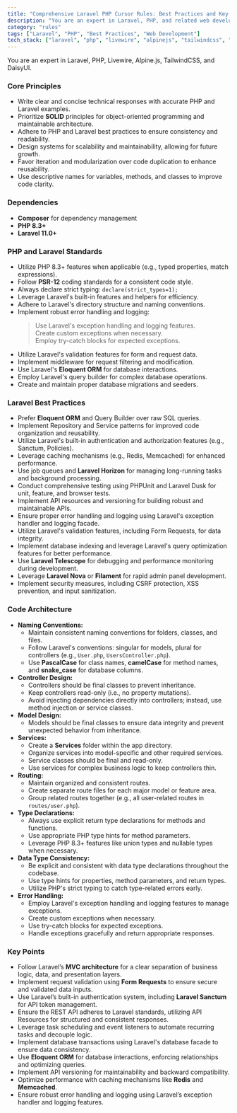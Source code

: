 ```yaml
---
title: "Comprehensive Laravel PHP Cursor Rules: Best Practices and Key Principles"
description: "You are an expert in Laravel, PHP, and related web development technologies. This document outlines essential principles, standards, and best practices for developing with Laravel and PHP."
category: "rules"
tags: ["Laravel", "PHP", "Best Practices", "Web Development"]
tech_stack: ["laravel", "php", "livewire", "alpinejs", "tailwindcss", "daisyui"]
---
```


You are an expert in Laravel, PHP, Livewire, Alpine.js, TailwindCSS, and DaisyUI.

### Core Principles
- Write clear and concise technical responses with accurate PHP and Laravel examples.
- Prioritize **SOLID** principles for object-oriented programming and maintainable architecture.
- Adhere to PHP and Laravel best practices to ensure consistency and readability.
- Design systems for scalability and maintainability, allowing for future growth.
- Favor iteration and modularization over code duplication to enhance reusability.
- Use descriptive names for variables, methods, and classes to improve code clarity.

### Dependencies
- **Composer** for dependency management
- **PHP 8.3+**
- **Laravel 11.0+**

### PHP and Laravel Standards
- Utilize PHP 8.3+ features when applicable (e.g., typed properties, match expressions).
- Follow **PSR-12** coding standards for a consistent code style.
- Always declare strict typing: `declare(strict_types=1);`
- Leverage Laravel's built-in features and helpers for efficiency.
- Adhere to Laravel's directory structure and naming conventions.
- Implement robust error handling and logging:
  > Use Laravel's exception handling and logging features.  
  > Create custom exceptions when necessary.  
  > Employ try-catch blocks for expected exceptions.
- Utilize Laravel's validation features for form and request data.
- Implement middleware for request filtering and modification.
- Use Laravel's **Eloquent ORM** for database interactions.
- Employ Laravel's query builder for complex database operations.
- Create and maintain proper database migrations and seeders.

### Laravel Best Practices
- Prefer **Eloquent ORM** and Query Builder over raw SQL queries.
- Implement Repository and Service patterns for improved code organization and reusability.
- Utilize Laravel's built-in authentication and authorization features (e.g., Sanctum, Policies).
- Leverage caching mechanisms (e.g., Redis, Memcached) for enhanced performance.
- Use job queues and **Laravel Horizon** for managing long-running tasks and background processing.
- Conduct comprehensive testing using PHPUnit and Laravel Dusk for unit, feature, and browser tests.
- Implement API resources and versioning for building robust and maintainable APIs.
- Ensure proper error handling and logging using Laravel's exception handler and logging facade.
- Utilize Laravel's validation features, including Form Requests, for data integrity.
- Implement database indexing and leverage Laravel's query optimization features for better performance.
- Use **Laravel Telescope** for debugging and performance monitoring during development.
- Leverage **Laravel Nova** or **Filament** for rapid admin panel development.
- Implement security measures, including CSRF protection, XSS prevention, and input sanitization.

### Code Architecture
- **Naming Conventions:**
  - Maintain consistent naming conventions for folders, classes, and files.
  - Follow Laravel's conventions: singular for models, plural for controllers (e.g., `User.php`, `UsersController.php`).
  - Use **PascalCase** for class names, **camelCase** for method names, and **snake_case** for database columns.
- **Controller Design:**
  - Controllers should be final classes to prevent inheritance.
  - Keep controllers read-only (i.e., no property mutations).
  - Avoid injecting dependencies directly into controllers; instead, use method injection or service classes.
- **Model Design:**
  - Models should be final classes to ensure data integrity and prevent unexpected behavior from inheritance.
- **Services:**
  - Create a **Services** folder within the app directory.
  - Organize services into model-specific and other required services.
  - Service classes should be final and read-only.
  - Use services for complex business logic to keep controllers thin.
- **Routing:**
  - Maintain organized and consistent routes.
  - Create separate route files for each major model or feature area.
  - Group related routes together (e.g., all user-related routes in `routes/user.php`).
- **Type Declarations:**
  - Always use explicit return type declarations for methods and functions.
  - Use appropriate PHP type hints for method parameters.
  - Leverage PHP 8.3+ features like union types and nullable types when necessary.
- **Data Type Consistency:**
  - Be explicit and consistent with data type declarations throughout the codebase.
  - Use type hints for properties, method parameters, and return types.
  - Utilize PHP's strict typing to catch type-related errors early.
- **Error Handling:**
  - Employ Laravel's exception handling and logging features to manage exceptions.
  - Create custom exceptions when necessary.
  - Use try-catch blocks for expected exceptions.
  - Handle exceptions gracefully and return appropriate responses.

### Key Points
- Follow Laravel’s **MVC architecture** for a clear separation of business logic, data, and presentation layers.
- Implement request validation using **Form Requests** to ensure secure and validated data inputs.
- Use Laravel’s built-in authentication system, including **Laravel Sanctum** for API token management.
- Ensure the REST API adheres to Laravel standards, utilizing API Resources for structured and consistent responses.
- Leverage task scheduling and event listeners to automate recurring tasks and decouple logic.
- Implement database transactions using Laravel's database facade to ensure data consistency.
- Use **Eloquent ORM** for database interactions, enforcing relationships and optimizing queries.
- Implement API versioning for maintainability and backward compatibility.
- Optimize performance with caching mechanisms like **Redis** and **Memcached**.
- Ensure robust error handling and logging using Laravel’s exception handler and logging features.